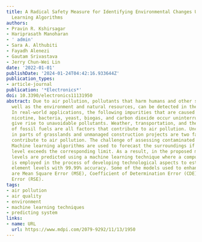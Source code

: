 ```yaml
---
title: A Radical Safety Measure for Identifying Environmental Changes Using Machine
  Learning Algorithms
authors:
- Pravin R. Kshirsagar
- Hariprasath Manoharan
- ' admin'
- Sara A. Althubiti
- Fayadh Alenezi
- Gautam Srivastava
- Jerry Chun-Wei Lin
date: '2022-01-01'
publishDate: '2024-01-24T04:42:16.933644Z'
publication_types:
- article-journal
publication: '*Electronics*'
doi: 10.3390/electronics11131950
abstract: Due to air pollution, pollutants that harm humans and other species, as
  well as the environment and natural resources, can be detected in the atmosphere.
  In real-world applications, the following impurities that are caused due to smog,
  nicotine, bacteria, yeast, biogas, and carbon dioxide occur uninterruptedly and
  give rise to unavoidable pollutants. Weather, transportation, and the combustion
  of fossil fuels are all factors that contribute to air pollution. Uncontrolled fire
  in parts of grasslands and unmanaged construction projects are two factors that
  contribute to air pollution. The challenge of assessing contaminated air is critical.
  Machine learning algorithms are used to forecast the surroundings if any pollution
  level exceeds the corresponding limit. As a result, in the proposed method air pollution
  levels are predicted using a machine learning technique where a computer-aided procedure
  is employed in the process of developing technological aspects to estimate harmful
  element levels with 99.99% accuracy. Some of the models used to enhance forecasts
  are Mean Square Error (MSE), Coefficient of Determination Error (CDE), and R Square
  Error (RSE).
tags:
- air pollution
- air quality
- environment
- machine learning techniques
- predicting system
links:
- name: URL
  url: https://www.mdpi.com/2079-9292/11/13/1950
---
```


